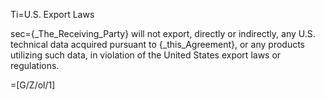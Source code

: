Ti=U.S. Export Laws

sec={_The_Receiving_Party} will not export, directly or indirectly, any U.S. technical data acquired pursuant to {_this_Agreement}, or any products utilizing such data, in violation of the United States export laws or regulations.

=[G/Z/ol/1]
